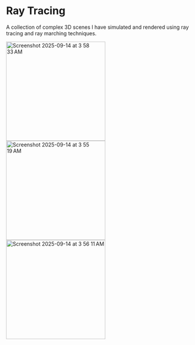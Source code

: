# Ray Tracing

A collection of complex 3D scenes I have simulated and rendered using ray tracing and ray marching techniques.

<img height="270" alt="Screenshot 2025-09-14 at 3 58 33 AM" src="https://github.com/user-attachments/assets/d8358a8c-79dd-44c2-a28e-09512ce7adda" />
<img height="270" alt="Screenshot 2025-09-14 at 3 55 19 AM" src="https://github.com/user-attachments/assets/24684f0a-0d06-4792-b3ce-8ecd82cfb434" />
<img height="270" alt="Screenshot 2025-09-14 at 3 56 11 AM" src="https://github.com/user-attachments/assets/c106c3bd-f6eb-4036-9fbe-b2c6991ead69" />
